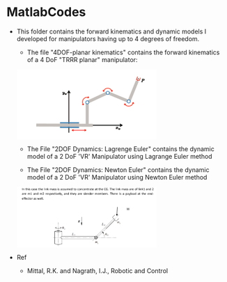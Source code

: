 # MatlabCodes

 * This folder contains the forward kinematics and dynamic models I developed for manipulators having up to 4 degrees of freedom.


     * The file "4DOF-planar kinematics" contains the forward kinematics of a 4 DoF "TRRR planar" manipulator:

     <img src ="https://github.com/TD0013/ManipulatorRobotics/blob/main/MatlabCodes/4-DOF%20Robot.png"
     width="320" alt="4-DOF Robot" style="vertical-align:middle">
     



     * The File "2DOF Dynamics: Lagrenge Euler" contains the dynamic model of a 2 DoF 'VR' Manipulator using Lagrange Euler method
         
     * The File "2DOF Dynamics: Newton Euler" contains the dynamic model of a 2 DoF 'VR' Manipulator using Newton Euler method
     
     <img src ="https://github.com/TD0013/ManipulatorRobotics/blob/main/MatlabCodes/2DOF-Robot.png"
     width="320" alt="2-DOF Robot" style="vertical-align:middle">
     
 * Ref
   *  Mittal, R.K. and Nagrath, I.J., Robotic and Control
     


